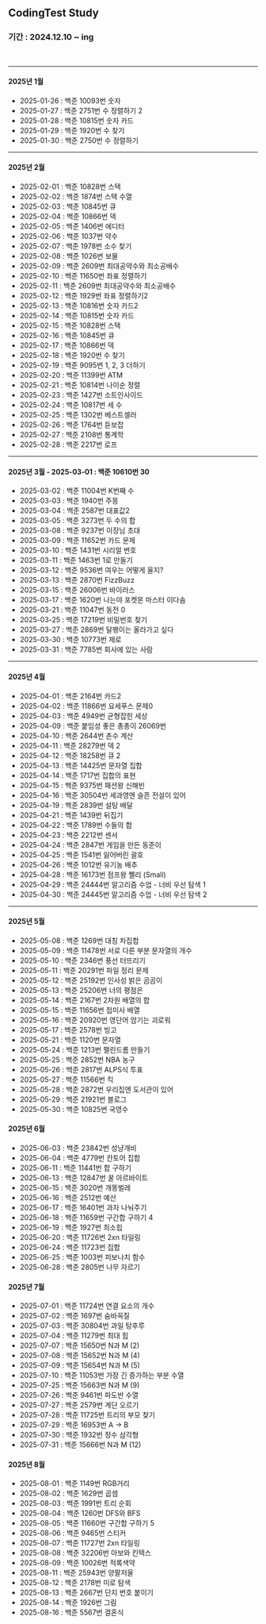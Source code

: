 ## CodingTest Study
### 기간 : 2024.12.10 ~ ing

<br>

---

#### 2025년 1월
- 2025-01-26 : 백준 10093번 숫자
- 2025-01-27 : 백준 2751번 수 정렬하기 2
- 2025-01-28 : 백준 10815번 숫자 카드 
- 2025-01-29 : 백준 1920번 수 찾기
- 2025-01-30 : 백준 2750번 수 정렬하기

---

#### 2025년 2월
- 2025-02-01 : 백준 10828번 스택
- 2025-02-02 : 백준 1874번 스택 수열
- 2025-02-03 : 백준 10845번 큐
- 2025-02-04 : 백준 10866번 덱
- 2025-02-05 : 백준 1406번 에디터
- 2025-02-06 : 백준 1037번 약수
- 2025-02-07 : 백준 1978번 소수 찾기
- 2025-02-08 : 백준 1026번 보물
- 2025-02-09 : 백준 2609번 최대공약수와 최소공배수
- 2025-02-10 : 백준 11650번 좌표 정렬하기
- 2025-02-11 : 백준 2609번 최대공약수와 최소공배수
- 2025-02-12 : 백준 1929번 좌표 정렬하기2
- 2025-02-13 : 백준 10816번 숫자 카드2
- 2025-02-14 : 백준 10815번 숫자 카드
- 2025-02-15 : 백준 10828번 스택
- 2025-02-16 : 백준 10845번 큐
- 2025-02-17 : 백준 10866번 덱
- 2025-02-18 : 백준 1920번 수 찾기
- 2025-02-19 : 백준 9095번 1, 2, 3 더하기
- 2025-02-20 : 백준 11399번 ATM
- 2025-02-21 : 백준 10814번 나이순 정렬
- 2025-02-23 : 백준 1427번 소트인사이드
- 2025-02-24 : 백준 10817번 세 수
- 2025-02-25 : 백준 1302번 베스트셀러
- 2025-02-26 : 백준 1764번 듣보잡
- 2025-02-27 : 백준 2108번 통계학
- 2025-02-28 : 백준 2217번 로프

---

#### 2025년 3월 - 2025-03-01 : 백준 10610번 30
- 2025-03-02 : 백준 11004번 K번째 수
- 2025-03-03 : 백준 1940번 주몽
- 2025-03-04 : 백준 2587번 대표값2
- 2025-03-05 : 백준 3273번 두 수의 합
- 2025-03-08 : 백준 9237번 이장님 초대
- 2025-03-09 : 백준 11652번 카드 문제
- 2025-03-10 : 백준 1431번 시리얼 번호
- 2025-03-11 : 백준 1463번 1로 만들기
- 2025-03-12 : 백준 9536번 여우는 어떻게 울지?
- 2025-03-13 : 백준 2870번 FizzBuzz
- 2025-03-15 : 백준 26006번 바이러스
- 2025-03-17 : 백준 1620번 나는야 포켓몬 마스터 이다솜
- 2025-03-21 : 백준 11047번 동전 0
- 2025-03-25 : 백준 17219번 비밀번호 찾기
- 2025-03-27 : 백준 2869번 달팽이는 올라가고 싶다
- 2025-03-30 : 백준 10773번 제로
- 2025-03-31 : 백준 7785번 회사에 있는 사람

---


#### 2025년 4월 
- 2025-04-01 : 백준 2164번 카드2
- 2025-04-02 : 백준 11866번 요세푸스 문제0
- 2025-04-03 : 백준 4949번 균형잡힌 세상
- 2025-04-09 : 백준 붙임성 좋은 총총이 26069번
- 2025-04-10 : 백준 2644번 촌수 계산
- 2025-04-11 : 백준 28279번 덱 2
- 2025-04-12 : 백준 18258번 큐 2
- 2025-04-13 : 백준 14425번 문자열 집합
- 2025-04-14 : 백준 1717번 집합의 표현
- 2025-04-15 : 백준 9375번 패션왕 신해빈
- 2025-04-16 : 백준 30504번 세과영엔 슬픈 전설이 있어
- 2025-04-19 : 백준 2839번 설탕 배달
- 2025-04-21 : 백준 1439번 뒤집기
- 2025-04-22 : 백준 1789번 수들의 합
- 2025-04-23 : 백준 2212번 센서
- 2025-04-24 : 백준 2847번 게임을 만든 동준이
- 2025-04-25 : 백준 1541번 잃어버린 괄호
- 2025-04-26 : 백준 1012번 유기농 배추 
- 2025-04-28 : 백준 16173번 점프왕 쩰리 (Small)
- 2025-04-29 : 백준 24444번 알고리즘 수업 - 너비 우선 탐색 1
- 2025-04-30 : 백준 24445번 알고리즘 수업 - 너비 우선 탐색 2



---

#### 2025년 5월
- 2025-05-08 : 백준 1269번 대칭 차집합 
- 2025-05-09 : 백준 11478번 서로 다른 부분 문자열의 개수 
- 2025-05-10 : 백준 2346번 풍선 터뜨리기
- 2025-05-11 : 백준 20291번 파일 정리 문제
- 2025-05-12 : 백준 25192번 인사성 밝은 곰곰이 
- 2025-05-13 : 백준 25206번 너의 평점은
- 2025-05-14 : 백준 2167번 2차원 배열의 합
- 2025-05-15 : 백준 11656번 접미사 배열 
- 2025-05-16 : 백준 20920번 영단어 암기는 괴로워
- 2025-05-17 : 백준 2578번 빙고
- 2025-05-21 : 백준 1120번 문자열
- 2025-05-24 : 백준 1213번 팰린드롬 만들기
- 2025-05-25 : 백준 2852번 NBA 농구
- 2025-05-26 : 백준 2817번 ALPS식 투표 
- 2025-05-27 : 백준 11566번 킥
- 2025-05-28 : 백준 2872번 우리집엔 도서관이 있어
- 2025-05-29 : 백준 21921번 블로그 
- 2025-05-30 : 백준 10825번 국영수 

#### 2025년 6월
- 2025-06-03 : 백준 23842번 성냥개비 
- 2025-06-04 : 백준 4779번 칸토어 집합 
- 2025-06-11 : 백준 11441번 합 구하기
- 2025-06-13 : 백준 12847번 꿀 아르바이트 
- 2025-06-15 : 백준 3020번 개똥벌레
- 2025-06-16 : 백준 2512번 예산 
- 2025-06-17 : 백준 16401번 과자 나눠주기
- 2025-06-18 : 백준 11659번 구간합 구하기 4
- 2025-06-19 : 백준 1927번 최소힙 
- 2025-06-20 : 백준 11726번 2xn 타일링
- 2025-06-24 : 백준 11723번 집합 
- 2025-06-25 : 백준 1003번 피보나치 함수
- 2025-06-28 : 백준 2805번 나무 자르기

#### 2025년 7월
- 2025-07-01 : 백준 11724번 연결 요소의 개수
- 2025-07-02 : 백준 1697번 숨바꼭질
- 2025-07-03 : 백준 30804번 과일 탕후루 
- 2025-07-04 : 백준 11279번 최대 힙
- 2025-07-07 : 백준 15650번 N과 M (2)
- 2025-07-08 : 백준 15652번 N과 M (4)
- 2025-07-09 : 백준 15654번 N과 M (5)
- 2025-07-10 : 백준 11053번 가장 긴 증가하는 부분 수열
- 2025-07-25 : 백준 15663번 N과 M (9)
- 2025-07-26 : 백준 9461번 파도반 수열
- 2025-07-27 : 백준 2579번 계단 오르기
- 2025-07-28 : 백준 11725번 트리의 부모 찾기
- 2025-07-29 : 백준 16953번 A -> B
- 2025-07-30 : 백준 1932번 정수 삼각형
- 2025-07-31 : 백준 15666번 N과 M (12) 

#### 2025년 8월
- 2025-08-01 : 백준 1149번 RGB거리
- 2025-08-02 : 백준 1629번 곱셈
- 2025-08-03 : 백준 1991번 트리 순회
- 2025-08-04 : 백준 1260번 DFS와 BFS
- 2025-08-05 : 백준 11660번 구간합 구하기 5
- 2025-08-06 : 백준 9465번 스티커
- 2025-08-07 : 백준 11727번 2xn 타일링
- 2025-08-08 : 백준 32206번 아보와 킨텍스
- 2025-08-09 : 백준 10026번 적록색약
- 2025-08-11 : 백준 25943번 양팔저울
- 2025-08-12 : 백준 2178번 미로 탐색
- 2025-08-13 : 백준 2667번 단지 번호 붙이기
- 2025-08-14 : 백준 1926번 그림
- 2025-08-16 : 백준 5567번 결혼식
